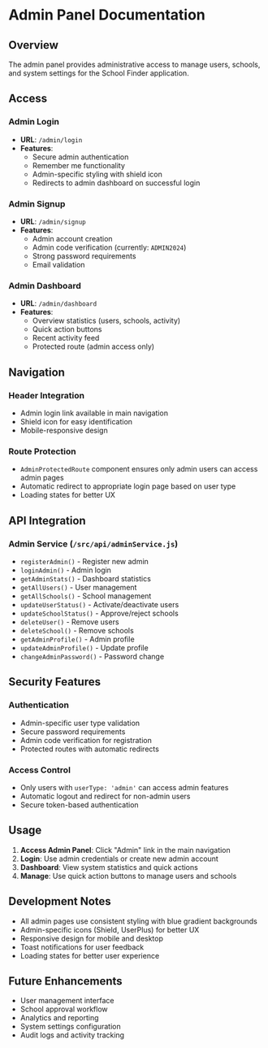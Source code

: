 # Admin Panel Documentation

## Overview
The admin panel provides administrative access to manage users, schools, and system settings for the School Finder application.

## Access

### Admin Login
- **URL**: `/admin/login`
- **Features**:
  - Secure admin authentication
  - Remember me functionality
  - Admin-specific styling with shield icon
  - Redirects to admin dashboard on successful login

### Admin Signup
- **URL**: `/admin/signup`
- **Features**:
  - Admin account creation
  - Admin code verification (currently: `ADMIN2024`)
  - Strong password requirements
  - Email validation

### Admin Dashboard
- **URL**: `/admin/dashboard`
- **Features**:
  - Overview statistics (users, schools, activity)
  - Quick action buttons
  - Recent activity feed
  - Protected route (admin access only)

## Navigation

### Header Integration
- Admin login link available in main navigation
- Shield icon for easy identification
- Mobile-responsive design

### Route Protection
- `AdminProtectedRoute` component ensures only admin users can access admin pages
- Automatic redirect to appropriate login page based on user type
- Loading states for better UX

## API Integration

### Admin Service (`/src/api/adminService.js`)
- `registerAdmin()` - Register new admin
- `loginAdmin()` - Admin login
- `getAdminStats()` - Dashboard statistics
- `getAllUsers()` - User management
- `getAllSchools()` - School management
- `updateUserStatus()` - Activate/deactivate users
- `updateSchoolStatus()` - Approve/reject schools
- `deleteUser()` - Remove users
- `deleteSchool()` - Remove schools
- `getAdminProfile()` - Admin profile
- `updateAdminProfile()` - Update profile
- `changeAdminPassword()` - Password change

## Security Features

### Authentication
- Admin-specific user type validation
- Secure password requirements
- Admin code verification for registration
- Protected routes with automatic redirects

### Access Control
- Only users with `userType: 'admin'` can access admin features
- Automatic logout and redirect for non-admin users
- Secure token-based authentication

## Usage

1. **Access Admin Panel**: Click "Admin" link in the main navigation
2. **Login**: Use admin credentials or create new admin account
3. **Dashboard**: View system statistics and quick actions
4. **Manage**: Use quick action buttons to manage users and schools

## Development Notes

- All admin pages use consistent styling with blue gradient backgrounds
- Admin-specific icons (Shield, UserPlus) for better UX
- Responsive design for mobile and desktop
- Toast notifications for user feedback
- Loading states for better user experience

## Future Enhancements

- User management interface
- School approval workflow
- Analytics and reporting
- System settings configuration
- Audit logs and activity tracking


